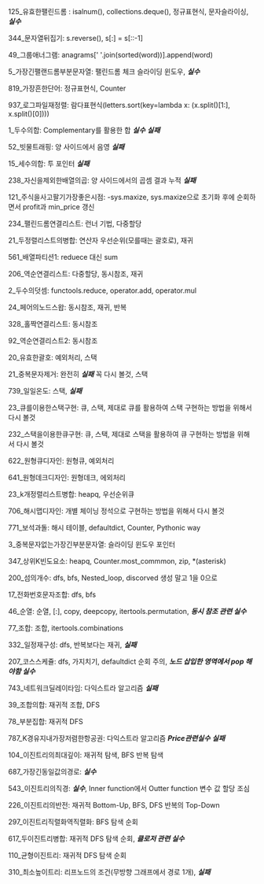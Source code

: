 125_유효한팰린드롬 : isalnum(), collections.deque(), 정규표현식, 문자슬라이싱,  <b>*실수*</b>

344_문자열뒤집기: s.reverse(), s[:] = s[::-1]

49_그룹애너그램: anagrams[' '.join(sorted(word))].append(word)

5_가장긴팰랜드롬부분문자열: 팰린드롬 체크 슬라이딩 윈도우,  <b>*실수*</b>

819_가장흔한단어: 정규표현식, Counter

937_로그파일재정렬: 람다표현식(letters.sort(key=lambda x: (x.split()[1:], x.split()[0])))

1_두수의합: Complementary를 활용한 합 <b>*실수*</b> <b>*실패*</b>

52_빗물트래핑: 양 사이드에서 음영 <b>*실패*</b>

15_세수의합: 투 포인터 <b>*실패*</b>

238_자신을제외한배열의곱: 양 사이드에서의 곱셈 결과 누적 <b>*실패*</b>

121_주식을사고팔기가장좋은시점: -sys.maxize, sys.maxize으로 초기화 후에 순회하면서 profit과 min_price 갱신

234_팰린드롬연결리스트: 런너 기법, 다중할당

21_두정렬리스트의병합: 연산자 우선순위(모를때는 괄호로), 재귀

561_배열파티션1: reduece 대신 sum

206_역순연결리스트: 다중할당, 동시참조, 재귀

2_두수의덧셈: functools.reduce, operator.add, operator.mul

24_페어의노드스왑: 동시참조, 재귀, 반복

328_홀짝연결리스트: 동시참조

92_역순연결리스트2: 동시참조

20_유효한괄호: 예외처리, 스택

21_중복문자제거: 완전히 <b>*실패*</b> 꼭 다시 볼것, 스택

739_일일온도: 스택, <b>*실패*</b>

23_큐를이용한스택구현: 큐, 스택, 제대로 큐를 활용하여 스택 구현하는 방법을 위해서 다시 볼것

232_스택을이용한큐구현: 큐, 스택, 제대로 스택을 활용하여 큐 구현하는 방법을 위해서 다시 볼것

622_원형큐디자인: 원형큐, 예외처리

641_원형데크디자인: 원형데크, 에외처리

23_k개정렬리스트병합: heapq, 우선순위큐

706_해시맵디자인: 개별 체이닝 정석으로 구현하는 방법을 위해서 다시 볼것

771_보석과돌: 해시 테이블, defaultdict, Counter, Pythonic way

3_중복문자없는가장긴부분문자열: 슬라이딩 윈도우 포인터

347_상위K빈도요소: heapq, Counter.most_commmon, zip, *(asterisk)

200_섬의개수: dfs, bfs, Nested_loop, discorved 생성 말고 1을 0으로

17_전화번호문자조합: dfs, bfs

46_순열: 순열, \[:\], copy, deepcopy, itertools.permutation, <b>*동시 참조 관련 실수*</b>

77_조합: 조합, itertools.combinations

332_일정재구성: dfs, 반복보다는 재귀, <b>*실패*</b>

207_코스스케쥴: dfs, 가지치기, defaultdict 순회 주의, <b>*노드 삽입한 영역에서 pop 해야함 실수*</b>

743_네트워크딜레이타임: 다익스트라 알고리즘 <b>*실패*</b>

39_조합의합: 재귀적 조합, DFS

78_부분집합: 재귀적 DFS

787_K경유지내가장저렴한항공권: 다익스트라 알고리즘 <b>*Price관련실수*</b> <b>*실패*</b>

104_이진트리의최대깊이: 재귀적 탐색, BFS 반복 탐색

687_가장긴동일값의경로: <b>*실수*</b>

543_이진트리의직경: <b>*실수*</b>, Inner function에서 Outter function 변수 값 할당 조심

226_이진트리의반전: 재귀적 Bottom-Up, BFS, DFS 반복의 Top-Down

297_이진트리직렬화역직렬화: BFS 탐색 순회

617_두이진트리병합: 재귀적 DFS 탐색 순회, <b>*클로저 관련 실수*</b>

110_균형이진트리: 재귀적 DFS 탐색 순회

310_최소높이트리: 리프노드의 조건(무방향 그래프에서 경로 1개), <b>*실패*</b>
